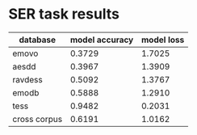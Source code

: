 # SER task results

|database|model accuracy|model loss|
|---|---|---|
|emovo|0.3729|1.7025|
|aesdd|0.3967|1.3909|
|ravdess|0.5092|1.3767|
|emodb|0.5888|1.2910|
|tess|0.9482|0.2031|
|cross corpus|0.6191|1.0162|
